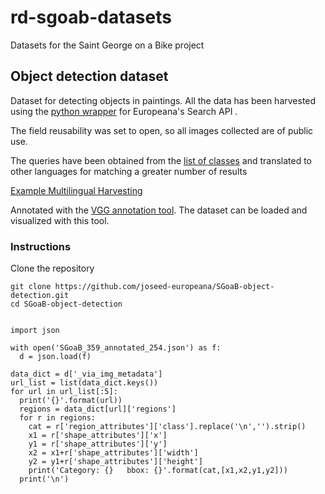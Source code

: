 # rd-sgoab-datasets
Datasets for the Saint George on a Bike project

## Object detection dataset

Dataset for detecting objects in paintings. All the data has been harvested using the [python wrapper](https://github.com/europeana/rd-europeana-python-api/tree/master/europeana) for Europeana's Search API . 

The field reusability was set to open, so all images collected are of public use. 

The queries have been obtained from the [list of classes](https://docs.google.com/spreadsheets/d/12dAgM4DKX-y6UH4TVF_Q_DjAd4kNz_2g0qIyleQqmAM/edit#gid=0) and translated to other languages for matching a greater number of results

[Example Multilingual Harvesting](https://colab.research.google.com/drive/1gTBo32a3RPWDhLbVwIh1gFqoFrlvXMAB?usp=sharing) 

Annotated with the [VGG annotation tool](http://www.robots.ox.ac.uk/~vgg/software/via/via.html). The dataset can be loaded and visualized with this tool.

### Instructions

Clone the repository

```
git clone https://github.com/joseed-europeana/SGoaB-object-detection.git
cd SGoaB-object-detection

```


```

import json

with open('SGoaB_359_annotated_254.json') as f:
  d = json.load(f)

data_dict = d['_via_img_metadata']
url_list = list(data_dict.keys())
for url in url_list[:5]:
  print('{}'.format(url))
  regions = data_dict[url]['regions']
  for r in regions:
    cat = r['region_attributes']['class'].replace('\n','').strip()
    x1 = r['shape_attributes']['x']
    y1 = r['shape_attributes']['y']
    x2 = x1+r['shape_attributes']['width']
    y2 = y1+r['shape_attributes']['height']
    print('Category: {}   bbox: {}'.format(cat,[x1,x2,y1,y2]))
  print('\n')
```






